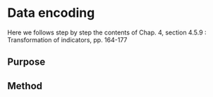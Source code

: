 # Data encoding

Here we follows step by step the contents of Chap. 4, section 4.5.9 : Transformation of indicators, pp. 164-177<br>

## Purpose

## Method
